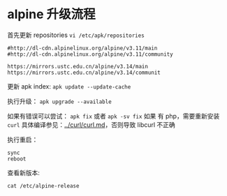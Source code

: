# alpine 升级流程

首先更新 repositories
`vi /etc/apk/repositories`

```
#http://dl-cdn.alpinelinux.org/alpine/v3.11/main
#http://dl-cdn.alpinelinux.org/alpine/v3.11/community

https://mirrors.ustc.edu.cn/alpine/v3.14/main
https://mirrors.ustc.edu.cn/alpine/v3.14/communit

```

更新 apk index: `apk update --update-cache`

执行升级： `apk upgrade --available`

如果有错误可以尝试： `apk fix` 或者 `apk -sv fix`
如果 有 php，需要重新安装 `curl` 具体编译参见：[../curl/curl.md](../curl/curl.md)，否则导致 libcurl 不正确

执行重启：

```
sync
reboot
```

查看新版本:

```
cat /etc/alpine-release
```
